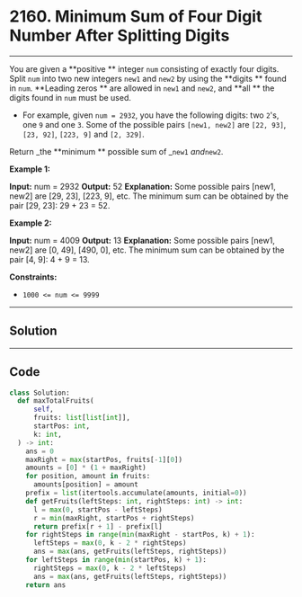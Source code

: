 # 2160. Minimum Sum of Four Digit Number After Splitting Digits

---

You are given a **positive ** integer `num` consisting of exactly four digits. Split `num` into two new integers `new1` and `new2` by using the **digits ** found in `num`. **Leading zeros ** are allowed in `new1` and `new2`, and **all ** the digits found in `num` must be used.

  * For example, given `num = 2932`, you have the following digits: two `2`'s, one `9` and one `3`. Some of the possible pairs `[new1, new2]` are `[22, 93]`, `[23, 92]`, `[223, 9]` and `[2, 329]`.



Return _the **minimum ** possible sum of _`new1` _and_`new2`.

 

**Example 1:**


**Input:** num = 2932
**Output:** 52
**Explanation:** Some possible pairs [new1, new2] are [29, 23], [223, 9], etc.
The minimum sum can be obtained by the pair [29, 23]: 29 + 23 = 52.


**Example 2:**


**Input:** num = 4009
**Output:** 13
**Explanation:** Some possible pairs [new1, new2] are [0, 49], [490, 0], etc. 
The minimum sum can be obtained by the pair [4, 9]: 4 + 9 = 13.


 

**Constraints:**

  * `1000 <= num <= 9999`

---

## Solution



---

## Code
```python
class Solution:
  def maxTotalFruits(
      self,
      fruits: list[list[int]],
      startPos: int,
      k: int,
  ) -> int:
    ans = 0
    maxRight = max(startPos, fruits[-1][0])
    amounts = [0] * (1 + maxRight)
    for position, amount in fruits:
      amounts[position] = amount
    prefix = list(itertools.accumulate(amounts, initial=0))
    def getFruits(leftSteps: int, rightSteps: int) -> int:
      l = max(0, startPos - leftSteps)
      r = min(maxRight, startPos + rightSteps)
      return prefix[r + 1] - prefix[l]
    for rightSteps in range(min(maxRight - startPos, k) + 1):
      leftSteps = max(0, k - 2 * rightSteps)
      ans = max(ans, getFruits(leftSteps, rightSteps))
    for leftSteps in range(min(startPos, k) + 1):
      rightSteps = max(0, k - 2 * leftSteps)
      ans = max(ans, getFruits(leftSteps, rightSteps))
    return ans
```
